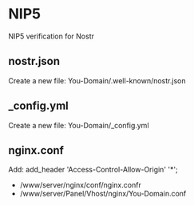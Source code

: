 # NIP5
NIP5 verification for Nostr

## nostr.json
Create a new file: You-Domain/.well-known/nostr.json

## _config.yml
Create a new file: You-Domain/_config.yml

## nginx.conf
Add: add_header 'Access-Control-Allow-Origin' '*';

+ /www/server/nginx/conf/nginx.confr
+ /www/server/Panel/Vhost/nginx/You-Domain.conf





